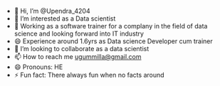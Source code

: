 - 👋 Hi, I’m @Upendra_4204
- 👀 I’m interested as a Data scientist 
- 🌱 Working as a software trainer for a complany in the field of data science and looking forward into IT industry
- 😄 Experience around 1.6yrs  as Data science Developer cum trainer 
- 💞️ I’m looking to collaborate as a data scientist
- 📫 How to reach me ugummilla@gmail.com 
- 😄 Pronouns: HE
- ⚡ Fun fact: There always fun  when no facts around

<!---
Upendra4204/Upendra4204 is a ✨ special ✨ repository because its `README.md` (this file) appears on your GitHub profile.
You can click the Preview link to take a look at your changes.
--->
